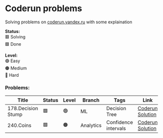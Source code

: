 # Coderun problems
Solving problems on [coderun.yandex.ru](https://coderun.yandex.ru/) with some explaination

**Status:** <br>
🟥 Solving <br>
🟩 Done <br>

**Level:** <br>
🟢 Easy <br>
🟠 Medium <br>
🔴 Hard <br>

### Problems:

| Title                                     | Status | Level   | Branch      | Tags                   | Link                   |
|-------------------------------------------|--------|---------|-------------|------------------------|------------------------|
| 178.Decision Stump                        |   🟩   |    🟢   | ML          | Decision Tree          |[Coderun](https://coderun.yandex.ru/problem/stump?currentPage=1&groups=data-analytics&groups=ml&pageSize=20&search=) [Solution](./ML/178)|
|240.Coins| 🟩 |🟠|Analytics|Confidence intervals|[Coderun](https://coderun.yandex.ru/problem/coins/description?currentPage=2&groups=data-analytics&groups=ml&pageSize=20&search=) [Solution](./Analytics/240/)|